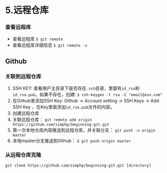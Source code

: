
# 5.远程仓库

### 查看远程库
* 查看远程库 `$ git remote`
* 查看远程库详细信息 `$ git remote -v`

## Github
### 关联到远程仓库
1. SSH KEY: 查看用户主目录下是否存在`.ssh`目录，里面有`id_rsa`和`id_rsa.pub`。如果不存在，创建: `$ ssh-keygen -t rsa -C "email@xxx.com"`
2. 在Github里添加SSH Key: Github -> Account setting -> SSH Keys -> Add SSH Key ，在Key里面添加`id_rsa.pub`文件的内容。
3. 创建远程仓库
4. 关联远程仓库： `git remote add origin https://github.com/simphp/beginning-git.git`
5. 第一次本地仓库内容推送到远程仓库，并关联分支： `git push -u origin master`
6. 本地master分支推送到Github： `$ git push origin master`

### 从远程仓库克隆

`git clone https://github.com/simphp/beginning-git.git [directory]`